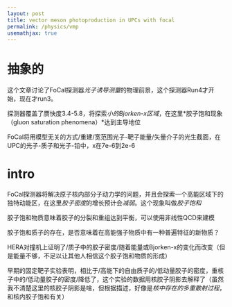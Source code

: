 ```yaml
---
layout: post
title: vector meson photoproduction in UPCs with focal
permalink: /physics/vmp
usemathjax: true
---
```


# 抽象的

这个文章讨论了FoCal探测器*光子诱导测量*的物理前景，这个探测器Run4才开始，现在才run3。

探测器覆盖了赝快度3.4-5.8，将探索*小的Bjorken-x区域*，在这里*胶子饱和现象（gluon saturation phenomena）*达到主导地位

FoCal将用模型无关的方式/重建/宽范围光子-靶子能量/矢量介子的光生截面，在UPC的光子-质子和光子-铅中，x在7e-6到2e-6



# intro

FoCal探测器将解决原子核内部分子动力学的问题，并且会探索一个高能区域下的独特动能区，在这里*胶子密度*的增长预计会*减弱*。这个现象叫做*胶子饱和*

胶子饱和物质意味着胶子的分裂和重组达到平衡，可以使用非线性QCD来建模

胶子饱和质子的存在，是否意味着在高能强子物质中有一种普遍特征的新物质？

HERA对撞机上证明了/质子中的胶子密度/随着能量或Bjorken-x的变化而改变（但是能量不够，不足以让其他人相信这个胶子饱和物质的形成）

早期的固定靶子实验表明，相比于/高能下的自由质子的/低动量胶子的密度，重核子中的/低动量胶子的密度/降低了，这个实验的数据用核胶子阴影去解释了（虽然我不清楚这里的核胶子阴影是啥，但根据描述，好像是*核中存在的多重散射过程*，和核内胶子饱和有关）

